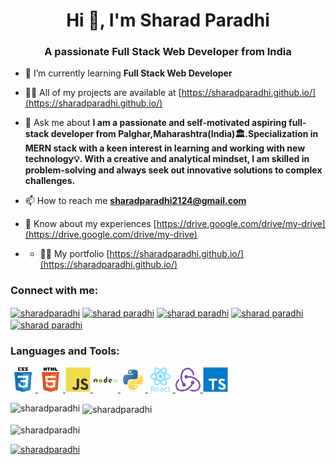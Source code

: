 

<h1 align="center">Hi 👋, I'm Sharad Paradhi</h1>
<h3 align="center">A passionate Full Stack Web Developer from India</h3>


- 🌱 I’m currently learning **Full Stack Web Developer**

- 👨‍💻 All of my projects are available at [https://sharadparadhi.github.io/](https://sharadparadhi.github.io/)

- 💬 Ask me about **I am a passionate and self-motivated aspiring full-stack developer from Palghar,Maharashtra(India)🏛.Specialization in MERN stack with a keen interest in learning and working with new technology💡. With a creative and analytical mindset, I am skilled in problem-solving and always seek out innovative solutions to complex challenges.**

- 📫 How to reach me **sharadparadhi2124@gmail.com**

- 📄 Know about my experiences [https://drive.google.com/drive/my-drive](https://drive.google.com/drive/my-drive)
- -  👨‍💻 My portfolio [https://sharadparadhi.github.io/](https://sharadparadhi.github.io/)

<h3 align="left">Connect with me:</h3>
<p align="left">
<a href="https://codepen.io/sharadparadhi" target="blank"><img align="center" src="https://raw.githubusercontent.com/rahuldkjain/github-profile-readme-generator/master/src/images/icons/Social/codepen.svg" alt="sharadparadhi" height="30" width="40" /></a>
<a href="https://linkedin.com/in/sharad paradhi" target="blank"><img align="center" src="https://raw.githubusercontent.com/rahuldkjain/github-profile-readme-generator/master/src/images/icons/Social/linked-in-alt.svg" alt="sharad paradhi" height="30" width="40" /></a>
<a href="https://www.hackerrank.com/sharad paradhi" target="blank"><img align="center" src="https://raw.githubusercontent.com/rahuldkjain/github-profile-readme-generator/master/src/images/icons/Social/hackerrank.svg" alt="sharad paradhi" height="30" width="40" /></a>
<a href="https://www.leetcode.com/sharad paradhi" target="blank"><img align="center" src="https://raw.githubusercontent.com/rahuldkjain/github-profile-readme-generator/master/src/images/icons/Social/leet-code.svg" alt="sharad paradhi" height="30" width="40" /></a>
<a href="https://auth.geeksforgeeks.org/user/sharad paradhi" target="blank"><img align="center" src="https://raw.githubusercontent.com/rahuldkjain/github-profile-readme-generator/master/src/images/icons/Social/geeks-for-geeks.svg" alt="sharad paradhi" height="30" width="40" /></a>
</p>

<h3 align="left">Languages and Tools:</h3>
<p align="left"> <a href="https://www.w3schools.com/css/" target="_blank" rel="noreferrer"> <img src="https://raw.githubusercontent.com/devicons/devicon/master/icons/css3/css3-original-wordmark.svg" alt="css3" width="40" height="40"/> </a> <a href="https://www.w3.org/html/" target="_blank" rel="noreferrer"> <img src="https://raw.githubusercontent.com/devicons/devicon/master/icons/html5/html5-original-wordmark.svg" alt="html5" width="40" height="40"/> </a> <a href="https://developer.mozilla.org/en-US/docs/Web/JavaScript" target="_blank" rel="noreferrer"> <img src="https://raw.githubusercontent.com/devicons/devicon/master/icons/javascript/javascript-original.svg" alt="javascript" width="40" height="40"/> </a> <a href="https://nodejs.org" target="_blank" rel="noreferrer"> <img src="https://raw.githubusercontent.com/devicons/devicon/master/icons/nodejs/nodejs-original-wordmark.svg" alt="nodejs" width="40" height="40"/> </a> <a href="https://www.python.org" target="_blank" rel="noreferrer"> <img src="https://raw.githubusercontent.com/devicons/devicon/master/icons/python/python-original.svg" alt="python" width="40" height="40"/> </a> <a href="https://reactjs.org/" target="_blank" rel="noreferrer"> <img src="https://raw.githubusercontent.com/devicons/devicon/master/icons/react/react-original-wordmark.svg" alt="react" width="40" height="40"/> </a> <a href="https://redux.js.org" target="_blank" rel="noreferrer"> <img src="https://raw.githubusercontent.com/devicons/devicon/master/icons/redux/redux-original.svg" alt="redux" width="40" height="40"/> </a> <a href="https://www.typescriptlang.org/" target="_blank" rel="noreferrer"> <img src="https://raw.githubusercontent.com/devicons/devicon/master/icons/typescript/typescript-original.svg" alt="typescript" width="40" height="40"/> </a> </p>

<p><img align="left" src="https://github-readme-stats.vercel.app/api/top-langs?username=sharadparadhi&show_icons=true&locale=en&layout=compact" alt="sharadparadhi" /></p>


<p>&nbsp;<img align="center" src="https://github-readme-stats.vercel.app/api?username=sharadparadhi&show_icons=true&locale=en" alt="sharadparadhi" /></p>

<p><img align="center" src="https://github-readme-streak-stats.herokuapp.com/?user=sharadparadhi&" alt="sharadparadhi" /></p>

<p align="left"> <a href="https://github.com/ryo-ma/github-profile-trophy"><img src="https://github-profile-trophy.vercel.app/?username=sharadparadhi" alt="sharadparadhi" /></a> </p>

